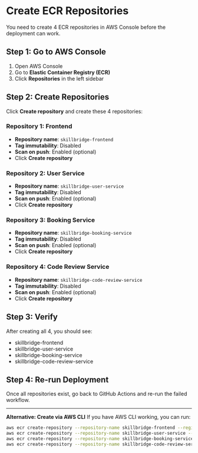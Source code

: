 # Create ECR Repositories

You need to create 4 ECR repositories in AWS Console before the deployment can work.

## Step 1: Go to AWS Console
1. Open AWS Console
2. Go to **Elastic Container Registry (ECR)**
3. Click **Repositories** in the left sidebar

## Step 2: Create Repositories
Click **Create repository** and create these 4 repositories:

### Repository 1: Frontend
- **Repository name**: `skillbridge-frontend`
- **Tag immutability**: Disabled
- **Scan on push**: Enabled (optional)
- Click **Create repository**

### Repository 2: User Service
- **Repository name**: `skillbridge-user-service`
- **Tag immutability**: Disabled
- **Scan on push**: Enabled (optional)
- Click **Create repository**

### Repository 3: Booking Service
- **Repository name**: `skillbridge-booking-service`
- **Tag immutability**: Disabled
- **Scan on push**: Enabled (optional)
- Click **Create repository**

### Repository 4: Code Review Service
- **Repository name**: `skillbridge-code-review-service`
- **Tag immutability**: Disabled
- **Scan on push**: Enabled (optional)
- Click **Create repository**

## Step 3: Verify
After creating all 4, you should see:
- skillbridge-frontend
- skillbridge-user-service
- skillbridge-booking-service
- skillbridge-code-review-service

## Step 4: Re-run Deployment
Once all repositories exist, go back to GitHub Actions and re-run the failed workflow.

---

**Alternative: Create via AWS CLI**
If you have AWS CLI working, you can run:

```bash
aws ecr create-repository --repository-name skillbridge-frontend --region ap-southeast-1
aws ecr create-repository --repository-name skillbridge-user-service --region ap-southeast-1
aws ecr create-repository --repository-name skillbridge-booking-service --region ap-southeast-1
aws ecr create-repository --repository-name skillbridge-code-review-service --region ap-southeast-1
```
